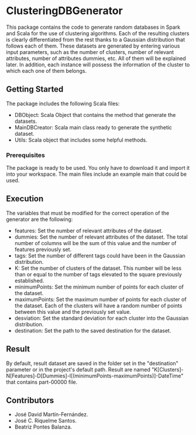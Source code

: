 # ClusteringDBGenerator
This package contains the code to generate random databases in Spark and Scala for the use of clustering algorithms. Each of the resulting clusters is clearly differentiated from the rest thanks to a Gaussian distribution that follows each of them. These datasets are generated by entering various input parameters, such as the number of clusters, number of relevant attributes, number of attributes dummies, etc. All of them will be explained later. In addition, each instance will possess the information of the cluster to which each one of them belongs.
## Getting Started
The package includes the following Scala files:
* DBObject: Scala Object that contains the method that generate the datasets.
* MainDBCreator: Scala main class ready to generate the synthetic dataset.
* Utils: Scala object that includes some helpful methods.
### Prerequisites
The package is ready to be used. You only have to download it and import it into your workspace. The main files include an example main that could be used.
## Execution
The variables that must be modified for the correct operation of the generator are the following:
* features: Set the number of relevant attributes of the dataset.
* dummies: Set the number of relevant attributes of the dataset. The total number of columns will be the sum of this value and the number of features previously set.
* tags: Set the number of different tags could have been in the Gaussian distribution.
* K: Set the number of clusters of the dataset. This number will be less than or equal to the number of tags elevated to the square previously established.
* minimumPoints: Set the minimum number of points for each cluster of the dataset.
* maximumPoints: Set the maximum number of points for each cluster of the dataset. Each of the clusters will have a random number of points between this value and the previously set value.
* desviation: Set the standard deviation for each cluster into the Gaussian distribution.
* destination: Set the path to the saved destination for the dataset.
## Result
By default, result dataset are saved in the folder set in the "destination" parameter or in the project's default path. Result are named "K[Clusters]-N[Features]-D[Dummies]-I[(minimumPoints-maximumPoints)]-DateTime" that contains part-00000 file.
## Contributors
* José David Martín-Fernández.
* José C. Riquelme Santos.
* Beatriz Pontes Balanza.
